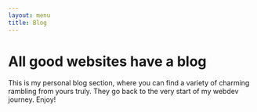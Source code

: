 ```yaml
---
layout: menu
title: Blog
---
```

# All good websites have a blog
This is my personal blog section, where you can find a variety of charming rambling from yours truly. They go back to the very start of my webdev journey. Enjoy!
